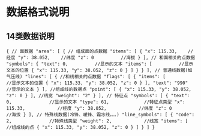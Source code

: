# 数据格式说明

## 14类数据说明
`
{
	// 面数据
	"area": [
		{
			// 组成面的点数据
			"items": [
				{
					"x": 115.33,	//经度
					"y": 38.052,	//纬度
					"z": 0 			//海拔
				}
			],
			// 和面相关的点数据
			"symbols": {
				"text": 0,			//显示的文本
				"items": [			//显示文本的位置
					{
						"x": 115.33,
						"y": 38.052,
						"z": 0
					}
				]
			}
		}
	],
	// 普通线数据(如气压线)
	"lines": [
		{
			//和线相关的点数据
			"flags": [
				{
					"items": [			//显示文本的位置
						{
							"x": 115.33,
							"y": 38.052,
							"z": 0
						}
					],
					"text": "990"		//显示的文本
				}
			],
			//组成线的数据点
			"point": [
				{
					"x": 115.33,
					"y": 38.052,
					"z": 0
				}
			],
			//线宽
			"weight": "2"
		}
	],
	// 特征点
	"symbols": [
		{
			"text": 0,				//显示的文本
			"type": 61,				//特征点类型
			"x": 115.33,			//经度
			"y": 38.052,			//纬度
			"z": 0 					//海拔
		}
	],
	// 特殊线数据(冷锋、暖锋、霜冻线。。。)
	"line_symbols": [
		{
			"code": 2,				//特殊线类型
			"weight": 2,			//线宽
			"items": [				//组成线的点
				{
					"x": 115.33,
					"y": 38.052,
					"z": 0
				}
			]
		}
	]
}
`